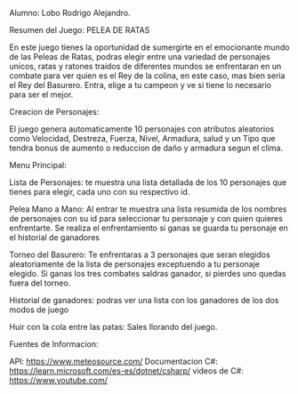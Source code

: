 Alumno: Lobo Rodrigo Alejandro.

Resumen del Juego: PELEA DE RATAS

En este juego tienes la oportunidad de sumergirte en el emocionante mundo de las 
Peleas de Ratas, podras elegir entre una variedad de personajes unicos, ratas y 
ratones traidos de diferentes mundos se enfrentaran en un combate para ver 
quien es el Rey de la colina, en este caso, mas bien seria el Rey del Basurero.
Entra, elige a tu campeon y ve si tiene lo necesario para ser el mejor.


Creacion de Personajes:

El juego genera automaticamente 10 personajes con atributos aleatorios como 
Velocidad, Destreza, Fuerza, Nivel, Armadura, salud y un Tipo que tendra bonus de 
aumento o reduccion de daño y armadura segun el clima.

Menu Principal:

Lista de Personajes: te muestra una lista detallada de los 10 personajes que 
tienes para elegir, cada uno con su respectivo id.

Pelea Mano a Mano: Al entrar te muestra una lista resumida de los nombres de 
personajes con su id para seleccionar tu personaje y con quien quieres 
enfrentarte. Se realiza el enfrentamiento si ganas se guarda tu personaje en el 
historial de ganadores 

Torneo del Basurero: Te enfrentaras a 3 personajes que seran elegidos 
aleatoriamente de la lista de personajes exceptuendo a tu personaje elegido. Si 
ganas los tres combates saldras ganador, si pierdes uno quedas fuera del torneo.

Historial de ganadores: podras ver una lista con los ganadores de los dos modos 
de juego

Huir con la cola entre las patas: Sales llorando del juego.

Fuentes de Informacion:

API: https://www.meteosource.com/
Documentacion C#: https://learn.microsoft.com/es-es/dotnet/csharp/
videos de C#: https://www.youtube.com/
